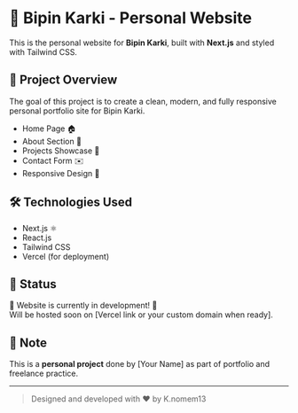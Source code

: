 # 🌟 Bipin Karki - Personal Website

This is the personal website for **Bipin Karki**, built with **Next.js** and styled with Tailwind CSS.

## 🚀 Project Overview

The goal of this project is to create a clean, modern, and fully responsive personal portfolio site for Bipin Karki.

- Home Page 🏠
- About Section 📖
- Projects Showcase 💼
- Contact Form ✉️
- Responsive Design 📱

## 🛠️ Technologies Used

- Next.js ⚛️
- React.js
- Tailwind CSS
- Vercel (for deployment)

## 🎯 Status

🚧 Website is currently in development! 🚀  
Will be hosted soon on [Vercel link or your custom domain when ready].

## 📢 Note

This is a **personal project** done by [Your Name] as part of portfolio and freelance practice.

---

> Designed and developed with ❤️ by K.nomem13
